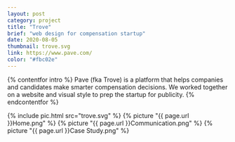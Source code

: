 ```yaml
---
layout: post
category: project
title: "Trove"
brief: "web design for compensation startup"
date: 2020-08-05
thumbnail: trove.svg
link: https://www.pave.com/
color: "#fbc02e"
---
```


{% contentfor intro %}
Pave (fka Trove) is a platform that helps companies and candidates make smarter compensation decisions. We worked together on a website and visual style to prep the startup for publicity.
{% endcontentfor %}

{% include pic.html src="trove.svg" %}
{% picture "{{ page.url }}Home.png" %}
{% picture "{{ page.url }}Communication.png" %}
{% picture "{{ page.url }}Case Study.png" %}
